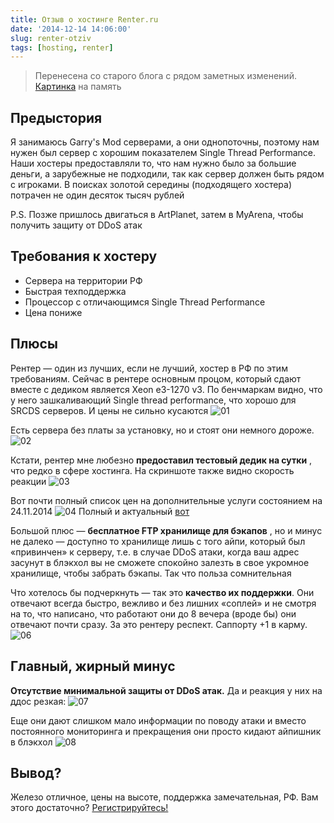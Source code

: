 ```yaml
---
title: Отзыв о хостинге Renter.ru
date: '2014-12-14 14:06:00'
slug: renter-otziv
tags: [hosting, renter]
---
```


> Перенесена со старого блога с рядом заметных изменений. [Картинка](http://dl4.joxi.net/drive/2018/07/08/0002/2400/174432/32/abf2035362.png) на память

## Предыстория

Я занимаюсь Garry's Mod серверами, а они однопоточны, поэтому нам нужен был сервер с хорошим показателем Single Thread Performance. Наши хостеры предоставляли то, что нам нужно было за большие деньги, а зарубежные не подходили, так как сервер должен быть рядом с игроками. В поисках золотой середины (подходящего хостера) потрачен не один десяток тысяч рублей

P.S. Позже пришлось двигаться в ArtPlanet, затем в MyArena, чтобы получить защиту от DDoS атак

<!--truncate-->

## Требования к хостеру

- Сервера на территории РФ
- Быстрая техподдержка
- Процессор с отличающимся Single Thread Performance
- Цена пониже

## Плюсы

Рентер — один из лучших, если не лучший, хостер в РФ по этим требованиям. Сейчас в рентере основным процом, который сдают вместе с дедиком является Xeon e3-1270 v3. По бенчмаркам видно, что у него зашкаливающий Single thread performance, что хорошо для SRCDS серверов. И цены не сильно кусаются
 ![01](https://s3.amd-nick.me/2018/07/01.png)

Есть сервера без платы за установку, но и стоят они немного дороже.
 ![02](https://s3.amd-nick.me/2018/07/02.png)

Кстати, рентер мне любезно **предоставил тестовый дедик на сутки** , что редко в сфере хостинга. На скриншоте также видно скорость реакции
 ![03](https://s3.amd-nick.me/2018/07/03.jpg)

Вот почти полный список цен на дополнительные услуги состоянием на 24.11.2014
 ![04](https://s3.amd-nick.me/2018/07/04.png)
Полный и актуальный [вот](http://renter.ru/dopuslugi.html)

Большой плюс — **бесплатное FTP хранилище для бэкапов** , но и минус не далеко — доступно то хранилище лишь с того айпи, который был «привинчен» к серверу, т.е. в случае DDoS атаки, когда ваш адрес засунут в блэкхол вы не сможете спокойно залезть в свое укромное хранилище, чтобы забрать бэкапы. Так что польза сомнительная

Что хотелось бы подчеркнуть — так это **качество их поддержки**. Они отвечают всегда быстро, вежливо и без лишних «соплей» и не смотря на то, что написано, что работают они до 8 вечера (вроде бы) они отвечают почти сразу. За это рентеру респект. Саппорту +1 в карму.
 ![06](https://s3.amd-nick.me/2018/07/06.png)

## Главный, жирный минус

**Отсутствие минимальной защиты от DDoS атак.** Да и реакция у них на ддос резкая:
 ![07](https://s3.amd-nick.me/2018/07/07.png)

Еще они дают слишком мало информации по поводу атаки и вместо постоянного мониторинга и прекращения они просто кидают айпишник в блэкхол
 ![08](https://s3.amd-nick.me/2018/07/08.png)

## Вывод?

Железо отличное, цены на высоте, поддержка замечательная, РФ. Вам этого достаточно? [Регистрируйтесь!](https://renter.ru/?p=1351)
